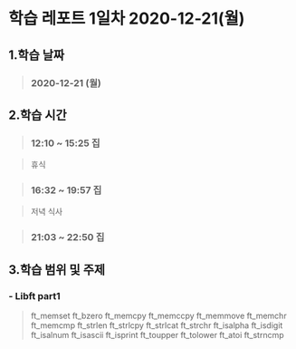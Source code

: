 # **학습 레포트 1일차 2020-12-21(월)**
## **1.학습 날짜**
> ### **2020-12-21 (월)**
## **2.학습 시간**
> ### **12:10 ~ 15:25 집**


> 휴식


> ### **16:32 ~ 19:57 집**


> 저녁 식사


> ### **21:03 ~ 22:50 집**

## **3.학습 범위 및 주제**
### - Libft part1 
> ft_memset
> ft_bzero
> ft_memcpy
> ft_memccpy
> ft_memmove
> ft_memchr
> ft_memcmp
> ft_strlen
> ft_strlcpy
> ft_strlcat
> ft_strchr
> ft_isalpha
> ft_isdigit
> ft_isalnum
> ft_isascii
> ft_isprint
> ft_toupper
> ft_tolower
> ft_atoi
> ft_strncmp